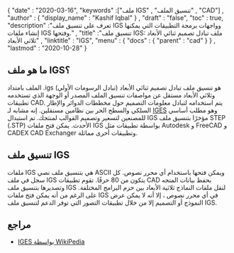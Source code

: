 {
  "date" : "2020-03-16",
  "keywords" :["ملف IGS" , "تنسيق الملف" , "CAD"] ,
  "author" : {
    "display_name" : "Kashif Iqbal"
} ,
  "draft" : "false",
  "toc" : true,
  "description" :"تعرف على تنسيق ملف IGS وواجهات برمجة التطبيقات التي يمكنها إنشاء ملفات IGS وفتحها." ,
  "title" :"تنسيق ملف IGS: ملف تبادل تصميم ثنائي الأبعاد ثلاثي الأبعاد" ,
  "linktitle" : "IGS",
  "menu" : {
    "docs" : {
      "parent" : "cad"
}
} ,
  "lastmod" : "2020-10-28"
}

## ما هو ملف IGS؟

الملف بامتداد .igs (تبادل الرسومات الأولي) هو تنسيق ملف تبادل تصميم ثنائي الأبعاد وثلاثي الأبعاد مستقل عن مواصفات تنسيق الملف المصدر أو الوجهة الذي تستخدمه تطبيقات CAD. يتم استخدامه لتبادل معلومات التصميم حول مخططات الدوائر والإطار السلكي والسطح الحر بين نظامين مستقلين. إنه مشابه لـ [IGES](/ar/cad/iges/) وهو مطلب أساسي للمصنعين لتسعير وتصميم القوالب لمنتجك. تم استبدال IGS مؤخرًا بتنسيق ملف STEP (.STP) الأحدث. يمكن فتح ملفات IGS بواسطة تطبيقات مثل Autodesk و FreeCAD و CADEX CAD Exchanger وتطبيقات أخرى مماثلة.

## تنسيق ملف IGS

ملفات IGS هي بتنسيق ملف نصي ASCII ويمكن فتحها باستخدام أي محرر نصوص. كل سجل في ملف IGS يتكون من 80 حرفًا. تقوم تطبيقات CAD بحفظ بيانات المتجه وتصديرها بتنسيق ملف IGS لنقل ملفات النماذج ثلاثية الأبعاد بين حزم البرامج المختلفة. على الرغم من أنه يمكن فتح ملفات IGS في أي محرر نصوص ، إلا أنه لا يمكن عرض النموذج أو التصميم إلا من خلال تطبيقات التصور التي توفر الدعم لتنسيق ملف IGS.

## مراجع
* [IGES بواسطة WikiPedia](https://en.wikipedia.org/wiki/IGES)

